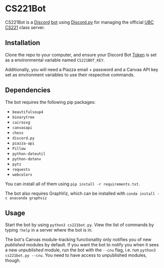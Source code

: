 # CS221Bot

CS221Bot is a [Discord](https://discord.com/) [bot](https://discord.com/developers/docs/intro) using [Discord.py](https://discordpy.readthedocs.io/en/latest/) for managing the official [UBC CS221](https://www.ubc.ca/) class server.

## Installation

Clone the repo to your computer, and ensure your Discord Bot [Token](https://discord.com/developers/docs/intro) is set as a environmental variable named `CS221BOT_KEY`.

Additionally, you will need a Piazza email + password and a Canvas API key set as environment variables to use their respective commands.

## Dependencies

The bot requires the following pip packages:

- `beautifulsoup4`
- `binarytree`
- `cairosvg`
- `canvasapi`
- `chess`
- `discord.py`
- `piazza-api`
- `Pillow`
- `python-dateutil`
- `python-dotenv`
- `pytz`
- `requests`
- `webcolors`

You can install all of them using `pip install -r requirements.txt`.

The bot also requires GraphViz, which can be installed with `conda install -c anaconda graphviz`

## Usage

Start the bot by using `python3 cs221bot.py`. View the list of commands by typing `!help` in a server where the bot is in.

The bot's Canvas module-tracking functionality only notifies you of new *published* modules by default. If you want the bot to notify you when it sees a new *unpublished* module, run the bot with the
`--cnu` flag, i.e. run `python3 cs221bot.py --cnu`. You need to have access to unpublished modules, though.
